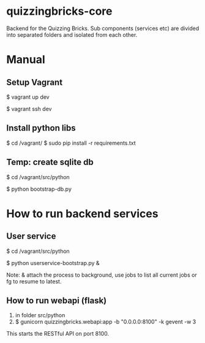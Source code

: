 quizzingbricks-core
===================

Backend for the Quizzing Bricks. Sub components (services etc) are divided into separated folders and isolated from each other.

Manual
======

Setup Vagrant
-------------
$ vagrant up dev

$ vagrant ssh dev

Install python libs
-------------------
$ cd /vagrant/
$ sudo pip install -r requirements.txt

Temp: create sqlite db
----------------------
$ cd /vagrant/src/python

$ python bootstrap-db.py


How to run backend services
===========================
User service
------------
$ cd /vagrant/src/python

$ python userservice-bootstrap.py &

Note: & attach the process to background, use jobs to list all current jobs
or fg to resume to latest.


How to run webapi (flask)
-------------------------
1. in folder src/python
2. $ gunicorn quizzingbricks.webapi:app -b "0.0.0.0:8100" -k gevent -w 3

This starts the RESTful API on port 8100.